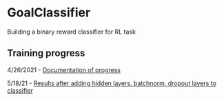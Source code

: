 # GoalClassifier
Building a binary reward classifier for RL task

## Training progress
4/26/2021 - [Documentation of progress](https://wandb.ai/raghavauppuluri/BinaryRewardClassifier/reports/Training-Progress-for-Binary-Reward-Classifier-4-26-21--Vmlldzo2NDE1OTc?accessToken=4cx3bt51s8lmwxrqv892372luyq2hiy80wgeux59cc2dl81kiyym8ajbyvs9szup)

5/18/21 - [Results after adding hidden layers, batchnorm, dropout layers to classifier](https://tensorboard.dev/experiment/zGkjX9GdRKmoipyAUKD0rA/#scalars&tagFilter=acc&run=)
